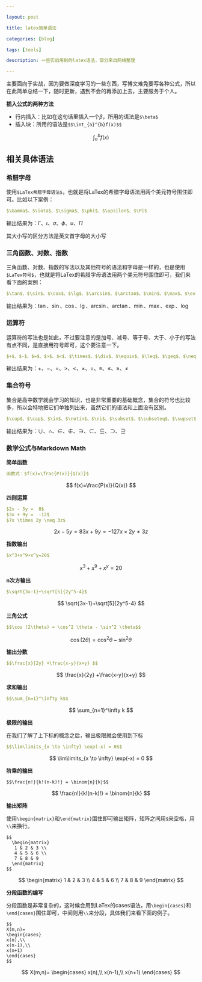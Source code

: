 ```yaml
---

layout: post

title: latex简单语法

categories: [blog]

tags: [tools]

description: 一些实战用到的latex语法，部分来自网络整理

---
```




主要面向于实战，因为要做深度学习的一些东西，写博文难免要写各种公式，所以在此简单总结一下，随时更新，遇到不会的再添加上去，主要服务于个人。

**插入公式的两种方法**

- 行内插入：比如在这句话里插入一个$\beta$，所用的语法是`$\beta$`
- 插入块：所用的语法是`$$\int_{a}^{b}f(x)$$`

$$
\int_{a}^{b}f(x)
$$



## 相关具体语法

### 希腊字母

使用`$LaTex希腊字母语法$`，也就是将LaTex的希腊字母语法用两个美元符号围住即可。比如以下案例：

```yaml
$\Gamma$、$\iota$、$\sigma$、$\phi$、$\upsilon$、$\Pi$
```

输出结果为：$\Gamma$、$\iota$、$\sigma$、$\phi$、$\upsilon$、$\Pi$

其大小写的区分方法是英文首字母的大小写

### 三角函数、对数、指数

三角函数、对数、指数的写法以及其他符号的语法和字母是一样的，也是使用`$LaTex符号$`，也就是将LaTex的希腊字母语法用两个美元符号围住即可，我们来看下面的案例：

```yaml
$\tan$、$\sin$、$\cos$、$\lg$、$\arcsin$、$\arctan$、$\min$、$\max$、$\exp$、$\log$
```

输出结果为：$\tan$、$\sin$、$\cos$、$\lg$、$\arcsin$、$\arctan$、$\min$、$\max$、$\exp$、$\log$

### **运算符**
运算符的写法也是如此，不过要注意的是加号、减号、等于号、大于、小于的写法有点不同，是直接用符号即可，这个要注意一下。

```yaml
$+$、$-$、$=$、$>$、$<$、$\times$、$\div$、$\equiv$、$\leq$、$\geq$、$\neq$
```

输出结果为：$+$、$-$、$=$、$>$、$<$、$\times$、$\div$、$\equiv$、$\leq$、$\geq$、$\neq$

### **集合符号**
集合是高中数学就会学习的知识，也是非常重要的基础概念，集合的符号也比较多，所以会特地把它们单独列出来，虽然它们的语法和上面没有区别。

```yaml
$\cup$、$\cap$、$\in$、$\notin$、$\ni$、$\subset$、$\subseteq$、$\supset$、$\supseteq$
```

输出结果为：$\cup$、$\cap$、$\in$、$\notin$、$\ni$、$\subset$、$\subseteq$、$\supset$、$\supseteq$

### 数学公式与Markdown Math

**简单函数**

```yaml
函数式：$f(x)=\frac{P(x)}{Q(x)}$
```

$$
f(x)=\frac{P(x)}{Q(x)}
$$

**四则运算**

```yaml
$2x - 5y =  8$  
$3x + 9y =  -12$
$7x \times 2y \neq 3z$
```

$$
2x - 5y =  8 
3x + 9y =  -12
7x \times 2y \neq 3z
$$

**指数输出**

```yaml
$x^3+x^9+x^y=20$
```

$$
x^3+x^9+x^y=20
$$

**n次方输出**

```yaml
$\sqrt{3x-1}+\sqrt[5]{2y^5-4}$
```

$$
\sqrt{3x-1}+\sqrt[5]{2y^5-4}
$$

**三角公式**

```yaml
$$\cos (2\theta) = \cos^2 \theta - \sin^2 \theta$$
```

$$
\cos (2\theta) = \cos^2 \theta - \sin^2 \theta
$$

**输出分数**

```yaml
$$\frac{x}{2y} +\frac{x-y}{x+y} $$
```

$$
\frac{x}{2y} +\frac{x-y}{x+y}
$$

**求和输出**

```yaml
$$\sum_{n=1}^\infty k$$
```

$$
\sum_{n=1}^\infty k
$$

**极限的输出**

在我们了解了上下标的概念之后，输出极限就会使用到下标

```yaml
$$\lim\limits_{x \to \infty} \exp(-x) = 0$$
```

$$
\lim\limits_{x \to \infty} \exp(-x) = 0
$$

**阶乘的输出**

```text
$$\frac{n!}{k!(n-k)!} = \binom{n}{k}$$
```

$$
\frac{n!}{k!(n-k)!} = \binom{n}{k}
$$

**输出矩阵**

使用`\begin{matrix}`和`\end{matrix}`围住即可输出矩阵，矩阵之间用`$`来空格，用`\\`来换行。

```text
$$
  \begin{matrix}
   1 & 2 & 3 \\
   4 & 5 & 6 \\
   7 & 8 & 9
  \end{matrix} 
$$
```

$$
\begin{matrix}
   1 & 2 & 3 \\
   4 & 5 & 6 \\
   7 & 8 & 9
  \end{matrix}
$$

**分段函数的编写**

分段函数是非常复杂的，这时候会用到LaTex的cases语法，用`\begin{cases}`和`\end{cases}`围住即可，中间则用`\\`来分段，具体我们来看下面的例子。

```
$$
X(m,n)=
\begin{cases}
x(n),\\
x(n-1),\\
x(n+1)
\end{cases}
$$
```

$$
X(m,n)=
\begin{cases}
x(n),\\
x(n-1),\\
x(n+1)
\end{cases}
$$

